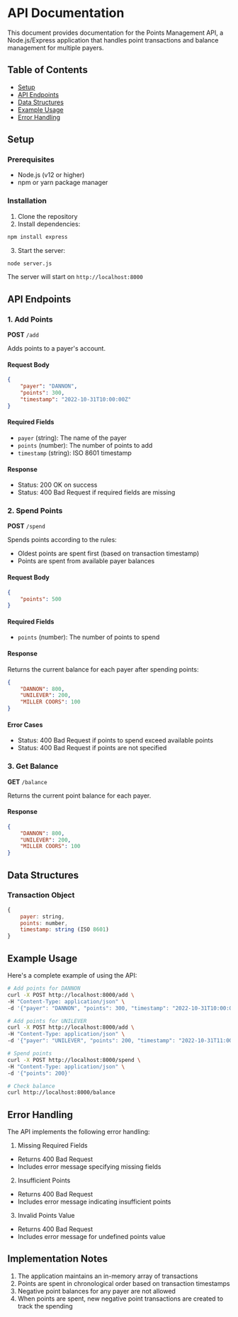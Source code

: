 # API Documentation

This document provides documentation for the Points Management API, a Node.js/Express application that handles point transactions and balance management for multiple payers.

## Table of Contents
- [Setup](#setup)
- [API Endpoints](#api-endpoints)
- [Data Structures](#data-structures)
- [Example Usage](#example-usage)
- [Error Handling](#error-handling)

## Setup

### Prerequisites
- Node.js (v12 or higher)
- npm or yarn package manager

### Installation
1. Clone the repository
2. Install dependencies:
```bash
npm install express
```
3. Start the server:
```bash
node server.js
```
The server will start on `http://localhost:8000`

## API Endpoints

### 1. Add Points
**POST** `/add`

Adds points to a payer's account.

#### Request Body
```json
{
    "payer": "DANNON",
    "points": 300,
    "timestamp": "2022-10-31T10:00:00Z"
}
```

#### Required Fields
- `payer` (string): The name of the payer
- `points` (number): The number of points to add
- `timestamp` (string): ISO 8601 timestamp

#### Response
- Status: 200 OK on success
- Status: 400 Bad Request if required fields are missing

### 2. Spend Points
**POST** `/spend`

Spends points according to the rules:
- Oldest points are spent first (based on transaction timestamp)
- Points are spent from available payer balances

#### Request Body
```json
{
    "points": 500
}
```

#### Required Fields
- `points` (number): The number of points to spend

#### Response
Returns the current balance for each payer after spending points:
```json
{
    "DANNON": 800,
    "UNILEVER": 200,
    "MILLER COORS": 100
}
```

#### Error Cases
- Status: 400 Bad Request if points to spend exceed available points
- Status: 400 Bad Request if points are not specified

### 3. Get Balance
**GET** `/balance`

Returns the current point balance for each payer.

#### Response
```json
{
    "DANNON": 800,
    "UNILEVER": 200,
    "MILLER COORS": 100
}
```

## Data Structures

### Transaction Object
```javascript
{
    payer: string,
    points: number,
    timestamp: string (ISO 8601)
}
```

## Example Usage

Here's a complete example of using the API:

```bash
# Add points for DANNON
curl -X POST http://localhost:8000/add \
-H "Content-Type: application/json" \
-d '{"payer": "DANNON", "points": 300, "timestamp": "2022-10-31T10:00:00Z"}'

# Add points for UNILEVER
curl -X POST http://localhost:8000/add \
-H "Content-Type: application/json" \
-d '{"payer": "UNILEVER", "points": 200, "timestamp": "2022-10-31T11:00:00Z"}'

# Spend points
curl -X POST http://localhost:8000/spend \
-H "Content-Type: application/json" \
-d '{"points": 200}'

# Check balance
curl http://localhost:8000/balance
```

## Error Handling

The API implements the following error handling:

1. Missing Required Fields
- Returns 400 Bad Request
- Includes error message specifying missing fields

2. Insufficient Points
- Returns 400 Bad Request
- Includes error message indicating insufficient points

3. Invalid Points Value
- Returns 400 Bad Request
- Includes error message for undefined points value

## Implementation Notes

1. The application maintains an in-memory array of transactions
2. Points are spent in chronological order based on transaction timestamps
3. Negative point balances for any payer are not allowed
4. When points are spent, new negative point transactions are created to track the spending
